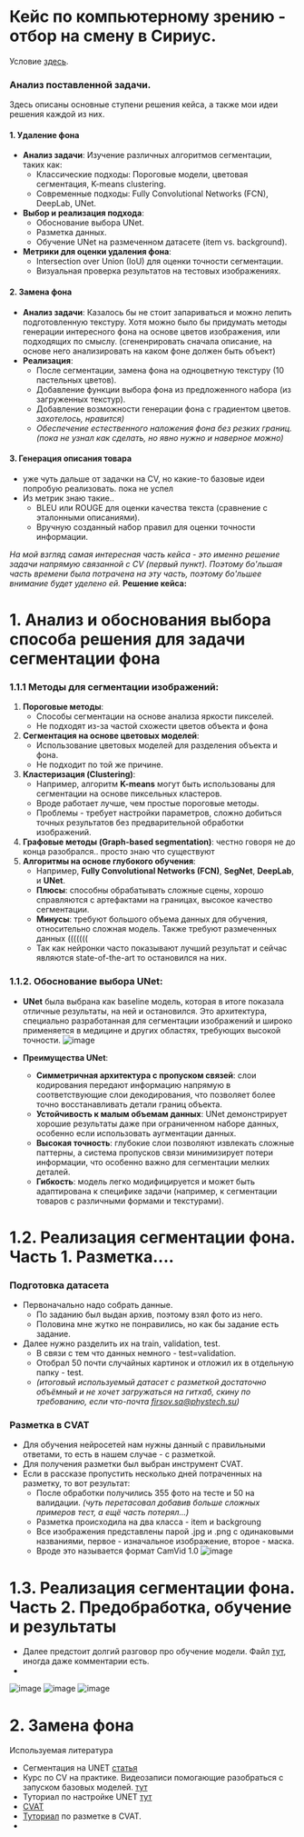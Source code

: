 # Кейс по компьютерному зрению - отбор на смену в Сириус.
Условие [здесь](task.md).

### Анализ поставленной задачи.
Здесь описаны основные ступени решения кейса, а также мои идеи решения каждой из них.

#### 1. **Удаление фона**
   - **Анализ задачи**: Изучение различных алгоритмов сегментации, таких как:
     - Классические подходы: Пороговые модели, цветовая сегментация, K-means clustering.
     - Современные подходы: Fully Convolutional Networks (FCN), DeepLab, UNet.
   - **Выбор и реализация подхода**: 
     - Обоснование выбора UNet.
     - Разметка данных.
     - Обучение UNet на размеченном датасете (item vs. background).
   - **Метрики для оценки удаления фона**:
     - Intersection over Union (IoU) для оценки точности сегментации.
     - Визуальная проверка результатов на тестовых изображениях.

#### 2. **Замена фона**
   - **Анализ задачи**: Казалось бы не стоит запариваться и можно лепить подготовленную текстуру. Хотя можно было бы придумать методы генерации интересного фона на основе цветов изображения, или подходящих по смыслу. (сгененрировать сначала описание, на основе него анализировать на каком фоне должен быть объект)
   - **Реализация**:
     - После сегментации, замена фона на одноцветную текстуру (10 пастельных цветов).
     - Добавление функции выбора фона из предложенного набора (из загруженных текстур).
     - Добавление возможности генерации фона с градиентом цветов. _захотелось, нравится)_ 
     - _Обеспечение естественного наложения фона без резких границ. (пока не узнал как сделать, но явно нужно и наверное можно)_

#### 3. **Генерация описания товара**
  - уже чуть дальше от задачки на CV, но какие-то базовые идеи попробую реализовать. пока не успел
  - Из метрик знаю такие.. 
     - BLEU или ROUGE для оценки качества текста (сравнение с эталонными описаниями).
     - Вручную созданный набор правил для оценки точности информации.

_На мой взгляд самая интересная часть кейса - это именно решение задачи напрямую связанной с CV (первый пункт). Поэтому бо'льшая часть времени была потрачена на эту часть, поэтому бо'льшее внимание будет уделено ей._
**Решение кейса:**

# 1. Анализ и обоснования выбора способа решения для задачи сегментации фона

### 1.1.1 **Методы для сегментации изображений**:
1. **Пороговые методы**:
   - Способы сегментации на основе анализа яркости пикселей.
   - Не подходят из-за частой схожести цветов объекта и фона
2. **Сегментация на основе цветовых моделей**:
   - Использование цветовых моделей для разделения объекта и фона.
   - Не подходит по той же причине.
3. **Кластеризация (Clustering)**:
   - Например, алгоритм **K-means** могут быть использованы для сегментации на основе пиксельных кластеров.
   - Вроде работает лучше, чем простые пороговые методы.
   - Проблемы - требует настройки параметров, сложно добиться точных результатов без предварительной обработки изображений.
4. **Графовые методы (Graph-based segmentation)**: честно говоря не до конца разобрался.. просто знаю что существуют
5. **Алгоритмы на основе глубокого обучения**:
   - Например, **Fully Convolutional Networks (FCN)**, **SegNet**, **DeepLab**, и **UNet**. 
   - **Плюсы**: способны обрабатывать сложные сцены, хорошо справляются с артефактами на границах, высокое качество сегментации.
   - **Минусы**: требуют большого объема данных для обучения, относительно сложная модель. Также требуют размеченных данных (((((((
   - Так как нейронки часто показывают лучший результат и сейчас являются state-of-the-art то остановился на них.

### 1.1.2. **Обоснование выбора UNet**:
- **UNet** была выбрана как baseline модель, которая в итоге показала отличные результаты, на ней и остановился. Это архитектура, специально разработанная для сегментации изображений и широко применяется в медицине и других областях, требующих высокой точности.
![image](https://github.com/user-attachments/assets/da4b51db-6077-4310-86e4-0d2cbd71a9c3)

- **Преимущества UNet**:
  - **Симметричная архитектура с пропуском связей**: слои кодирования передают информацию напрямую в соответствующие слои декодирования, что позволяет более точно восстанавливать детали границ объекта.
  - **Устойчивость к малым объемам данных**: UNet демонстрирует хорошие результаты даже при ограниченном наборе данных, особенно если использовать аугментации данных.
  - **Высокая точность**: глубокие слои позволяют извлекать сложные паттерны, а система пропусков связи минимизирует потери информации, что особенно важно для сегментации мелких деталей.
  - **Гибкость**: модель легко модифицируется и может быть адаптирована к специфике задачи (например, к сегментации товаров с различными формами и текстурами).

# 1.2. Реализация сегментации фона. Часть 1. Разметка....
### Подготовка датасета
  - Первоначально надо собрать данные.
    - По заданию был выдан архив, поэтому взял фото из него.
    - Половина мне жутко не понравились, но как бы задание есть задание.
  - Далее нужно разделить их на train, validation, test.
    - В связи с тем что данных немного - test=validation.
    - Отобрал 50 почти случайных картинок и отложил их в отдельную папку - test. 
    - _(итоговый используемый датасет с разметкой достаточно объёмный и не хочет загружаться на гитхаб, скину по требованию, если что-почта firsov.sa@phystech.su)_
### Разметка в CVAT
  - Для обучения нейросетей нам нужны данный с правильными ответами, то есть в нашем случае - с разметкой.
  - Для получения разметки был выбран инструмент CVAT.
  - Если в рассказе пропустить несколько дней потраченных на разметку, то вот результат:
    - После обработки получились 355 фото на тесте и 50 на валидации. _(чуть перетасовал добавив больше сложных примеров тест, а ещё часть потерял...)_
    - Разметка происходила на два класса - item и backgroung
    - Все изображения представлены парой .jpg и .png с одинаковыми названиями, первое - изначальное изображение, второе - маска.
    - Вроде это называется формат CamVid 1.0
      ![image](https://github.com/user-attachments/assets/ee59daaf-0458-4938-89f8-2a450e043439)

# 1.3. Реализация сегментации фона. Часть 2. Предобработка, обучение и результаты
  - Далее предстоит долгий разговор про обучение модели. Файл [тут](main_file_segmentation.ipynb), иногда даже комментарии есть.
  - 
![image](https://github.com/user-attachments/assets/0aaeb4d2-8db8-45ab-838c-cc72dced3832)
![image](https://github.com/user-attachments/assets/45af2ff0-f305-4e0f-97fc-f3fffbd20ed7)
![image](https://github.com/user-attachments/assets/c30fe922-96c7-4cb1-9b78-1d032baa29c0)

# 2. Замена фона




Используемая литература
  - Сегментация на UNET [статья](https://habr.com/ru/articles/746842/)
  - Курс по CV на практике. Видеозаписи помогающие разобраться с запуском базовых моделей. [тут](https://youtube.com/playlist?list=PLou0mfoS85QWscWhcdf7Zl00poc0q7s8c&si=LIPAzgiN7pfLGhC7)
  - Туториал по настройке UNET [тут](https://youtu.be/zpyzBR3MuT0?si=HsGnA2_TD_eUAXhF)
  - [CVAT](https://www.cvat.ai/)
  - [Туториал](https://habr.com/ru/articles/677484/) по разметке в CVAT.
  - 
